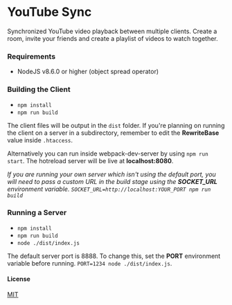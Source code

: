 # YouTube Sync
Synchronized YouTube video playback between multiple clients. Create a room, invite your friends and create a playlist of videos to watch together.

### Requirements
- NodeJS v8.6.0 or higher (object spread operator)

### Building the Client
- `npm install`
- `npm run build`

The client files will be output in the `dist` folder. If you're planning on running the client on a server in a subdirectory, remember to edit the **RewriteBase** value inside `.htaccess`.

Alternatively you can run inside webpack-dev-server by using `npm run start`. The hotreload server will be live at **localhost:8080**.

*If you are running your own server which isn't using the default port, you will need to pass a custom URL in the build stage using the **SOCKET_URL** environment variable. `SOCKET_URL=http://localhost:YOUR_PORT npm run build`*

### Running a Server
- `npm install`
- `npm run build`
- `node ./dist/index.js`

The default server port is 8888. To change this, set the **PORT** environment variable before running.
`PORT=1234 node ./dist/index.js`.

#### License
[MIT](LICENSE)
